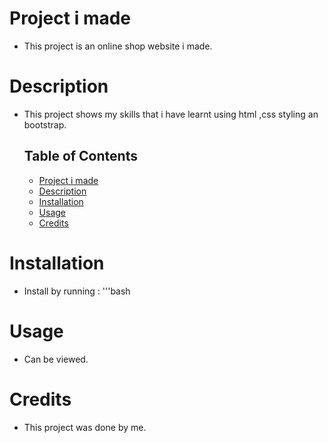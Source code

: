 # Project i made
- This project is an online shop website i made.
# Description
- This project shows my skills that i have learnt using html ,css styling an bootstrap.

  ## Table of Contents
  - [Project i made](#project)
  - [Description](#description)
  - [Installation](#install)
  - [Usage](#usage)
  - [Credits](#credits)

# Installation
- Install by running : '''bash

# Usage
- Can be viewed.

# Credits
- This project was done by me.

